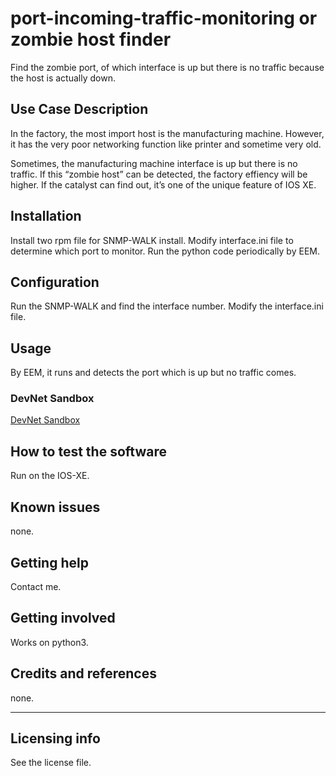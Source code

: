 # port-incoming-traffic-monitoring or zombie host finder

Find the zombie port, of which interface is up but there is no traffic because the host is actually down.



## Use Case Description

In the factory, the most import host is the manufacturing machine.
However, it has the very poor networking function like printer and sometime very old.

Sometimes, the manufacturing machine interface is up but there is no traffic.
If this “zombie host” can be detected, the factory effiency will be higher.
If the catalyst can find out, it’s one of the unique feature of IOS XE.



## Installation

Install two rpm file for SNMP-WALK install.
Modify interface.ini file to determine which port to monitor.
Run the python code periodically by EEM.


## Configuration

Run the SNMP-WALK and find the interface number.
Modify the interface.ini file.



## Usage

By EEM, it runs and detects the port which is up but no traffic comes.



### DevNet Sandbox

[DevNet Sandbox](https://developer.cisco.com/site/sandbox/)


## How to test the software

Run on the IOS-XE.



## Known issues

none.



## Getting help

Contact me.




## Getting involved

Works on python3.



## Credits and references

none.

----

## Licensing info

See the license file.
